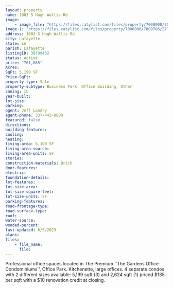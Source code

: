 ```yaml
---
layout: property
name: 1003 S Hugh Wallis Rd
image:
    - image_file: "https://files.catylist.com/files/property/7000000/7009706/raw_27910683_Flyer___1003_Hugh_Wallis___BraxtonJeff__Latest_.pdf"
image-1: "https://files.catylist.com/files/property/7000000/7009706/27710767_Flyer_1.jpg"
address: 1003 S Hugh Wallis Rd
city: Lafayette
state: LA
parish: Lafayette
listingID: 30799432
status: Active
price: "701,865"
Acres:
SqFt: 5,199 SF
Price-SqFt:
property-type: Sale
property-subtype: Business Park, Office Building, Other
zoning: IL
year-built:
lot-size:
parking:
agent: Jeff Landry
agent-phone: 337-443-0880
featured: false
directions:
building-features:
cooling:
heating:
living-area: 5,199 SF
living-area-source:
living-area-units: SF
stories:
construction-materials: Brick
door-features:
electric:
foundation-details:
lot-features:
lot-size-area:
lot-size-square-feet:
lot-size-units: SF
parking-features:
road-frontage-type:
road-surface-type:
roof:
water-source:
wooded-percent:
last-updated: 6/5/2023
plans:
files:
    - file_name:
      file:
---
```

Professional office spaces located in The Premium ''The Gardens Office Condominiums'', Office Park. Kitchenette, large offices. 4 separate condos with 2 different sizes available: 5,199 sqft (3) and 2,624 sqft (1) priced $135 per sqft with a $10 renovation credit at closing.
